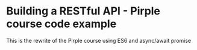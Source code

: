 # Building a RESTful API - Pirple course code example

 This is the rewrite of the Pirple course using ES6 and async/await promise
